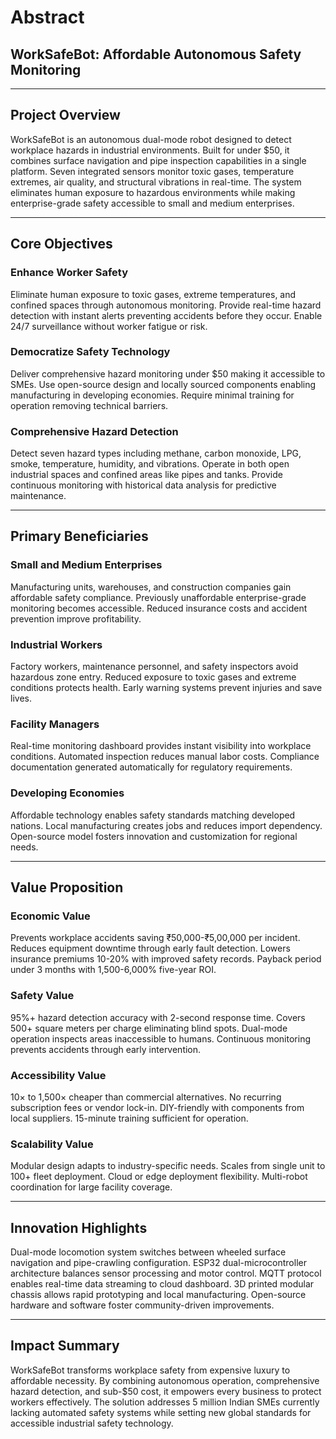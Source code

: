 # Abstract
## WorkSafeBot: Affordable Autonomous Safety Monitoring

---

## Project Overview

WorkSafeBot is an autonomous dual-mode robot designed to detect workplace hazards in industrial environments. Built for under $50, it combines surface navigation and pipe inspection capabilities in a single platform. Seven integrated sensors monitor toxic gases, temperature extremes, air quality, and structural vibrations in real-time. The system eliminates human exposure to hazardous environments while making enterprise-grade safety accessible to small and medium enterprises.

---

## Core Objectives

### Enhance Worker Safety
Eliminate human exposure to toxic gases, extreme temperatures, and confined spaces through autonomous monitoring. Provide real-time hazard detection with instant alerts preventing accidents before they occur. Enable 24/7 surveillance without worker fatigue or risk.

### Democratize Safety Technology
Deliver comprehensive hazard monitoring under $50 making it accessible to SMEs. Use open-source design and locally sourced components enabling manufacturing in developing economies. Require minimal training for operation removing technical barriers.

### Comprehensive Hazard Detection
Detect seven hazard types including methane, carbon monoxide, LPG, smoke, temperature, humidity, and vibrations. Operate in both open industrial spaces and confined areas like pipes and tanks. Provide continuous monitoring with historical data analysis for predictive maintenance.

---

## Primary Beneficiaries

### Small and Medium Enterprises
Manufacturing units, warehouses, and construction companies gain affordable safety compliance. Previously unaffordable enterprise-grade monitoring becomes accessible. Reduced insurance costs and accident prevention improve profitability.

### Industrial Workers
Factory workers, maintenance personnel, and safety inspectors avoid hazardous zone entry. Reduced exposure to toxic gases and extreme conditions protects health. Early warning systems prevent injuries and save lives.

### Facility Managers
Real-time monitoring dashboard provides instant visibility into workplace conditions. Automated inspection reduces manual labor costs. Compliance documentation generated automatically for regulatory requirements.

### Developing Economies
Affordable technology enables safety standards matching developed nations. Local manufacturing creates jobs and reduces import dependency. Open-source model fosters innovation and customization for regional needs.

---

## Value Proposition

### Economic Value
Prevents workplace accidents saving ₹50,000-₹5,00,000 per incident. Reduces equipment downtime through early fault detection. Lowers insurance premiums 10-20% with improved safety records. Payback period under 3 months with 1,500-6,000% five-year ROI.

### Safety Value
95%+ hazard detection accuracy with 2-second response time. Covers 500+ square meters per charge eliminating blind spots. Dual-mode operation inspects areas inaccessible to humans. Continuous monitoring prevents accidents through early intervention.

### Accessibility Value
10× to 1,500× cheaper than commercial alternatives. No recurring subscription fees or vendor lock-in. DIY-friendly with components from local suppliers. 15-minute training sufficient for operation.

### Scalability Value
Modular design adapts to industry-specific needs. Scales from single unit to 100+ fleet deployment. Cloud or edge deployment flexibility. Multi-robot coordination for large facility coverage.

---

## Innovation Highlights

Dual-mode locomotion system switches between wheeled surface navigation and pipe-crawling configuration. ESP32 dual-microcontroller architecture balances sensor processing and motor control. MQTT protocol enables real-time data streaming to cloud dashboard. 3D printed modular chassis allows rapid prototyping and local manufacturing. Open-source hardware and software foster community-driven improvements.

---

## Impact Summary

WorkSafeBot transforms workplace safety from expensive luxury to affordable necessity. By combining autonomous operation, comprehensive hazard detection, and sub-$50 cost, it empowers every business to protect workers effectively. The solution addresses 5 million Indian SMEs currently lacking automated safety systems while setting new global standards for accessible industrial safety technology.
